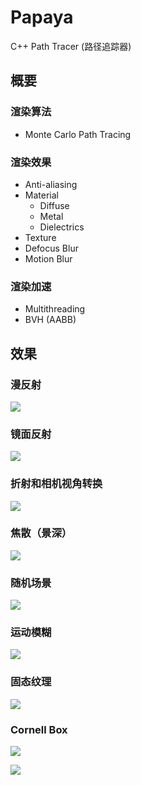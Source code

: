 # Papaya

C++ Path Tracer (路径追踪器) 

## 概要

### 渲染算法

- Monte Carlo Path Tracing

### 渲染效果

- Anti-aliasing
- Material
	- Diffuse
	- Metal
	- Dielectrics
- Texture
- Defocus Blur
- Motion Blur

### 渲染加速

- Multithreading
- BVH (AABB)

## 效果

### 漫反射

![](Outputs/Diffuse.ppm)

### 镜面反射

![](Outputs/Metal.ppm)

### 折射和相机视角转换

![](Outputs/Camera.ppm)

### 焦散（景深）

![](Outputs/Defocus.ppm)

### 随机场景

![](Outputs/Random.ppm)

### 运动模糊

![](Outputs/Motion.ppm)

### 固态纹理

![](Outputs/Texture.ppm)

### Cornell Box

![](Outputs/CornellBox.ppm)

![](Outputs/CornellBox1.ppm)